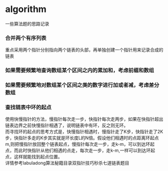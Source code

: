 # algorithm
一些算法题的思路记录


### 合并两个有序列表  
重点采用两个指针分别指向两个链表的头部，再单独创建一个指针用来记录合成的链表

### 如果需要频繁地查询数组某个区间之内的累加和，考虑前缀和数组

### 如果需要频繁地对数组某个区间之类的数字进行加或者减，考虑差分数组

### 查找链表中环的起点  
使用快慢指针的方法，慢指针每次走一步，快指针每次走两步，如果在快指针超出链表边界之前快慢指针相遇了，说明链表中有环，反之则无环。  
而寻找环的起点的思考方式是，快慢指针相遇时，慢指针走了K步，快指针走了2K步，快指针多走的K步其实就是环长度L的N倍。假设他们相遇时的点距离环起点m,则把慢指针放回整个链表起点，慢指针每次走一步，走k-m，可以到达环起点，而此时快指针从他们相遇的点走，每次走一步，走k-m,一样可以到达环起点，这样就能找到起点位置。   
详情参考labuladong算法秘籍目录双指针技巧秒杀七道链表题目
